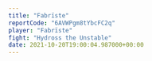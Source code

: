 ```yaml
---
title: "Fabrïste"
reportCode: "6AVWPgm8tYbcFC2q"
player: "Fabrïste"
fight: "Hydross the Unstable"
date: 2021-10-20T19:00:04.987000+00:00
---
```

